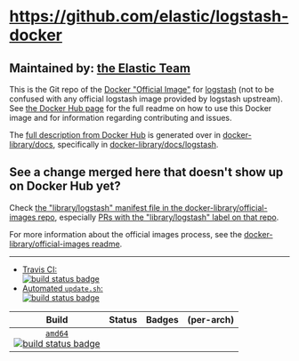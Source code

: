 # https://github.com/elastic/logstash-docker

## Maintained by: [the Elastic Team](https://github.com/elastic/logstash-docker)

This is the Git repo of the [Docker "Official Image"](https://docs.docker.com/docker-hub/official_repos/) for [logstash](https://hub.docker.com/_/logstash/) (not to be confused with any official logstash image provided by logstash upstream). See [the Docker Hub page](https://hub.docker.com/_/logstash/) for the full readme on how to use this Docker image and for information regarding contributing and issues.

The [full description from Docker Hub](https://hub.docker.com/_/logstash/) is generated over in [docker-library/docs](https://github.com/docker-library/docs), specifically in [docker-library/docs/logstash](https://github.com/docker-library/docs/tree/master/logstash).

## See a change merged here that doesn't show up on Docker Hub yet?

Check [the "library/logstash" manifest file in the docker-library/official-images repo](https://github.com/docker-library/official-images/blob/master/library/logstash), especially [PRs with the "library/logstash" label on that repo](https://github.com/docker-library/official-images/labels/library%2Flogstash).

For more information about the official images process, see the [docker-library/official-images readme](https://github.com/docker-library/official-images/blob/master/README.md).

---

-	[Travis CI:  
	![build status badge](https://img.shields.io/travis/docker-library/logstash/master.svg)](https://travis-ci.org/docker-library/logstash/branches)
-	[Automated `update.sh`:  
	![build status badge](https://doi-janky.infosiftr.net/job/update.sh/job/logstash/badge/icon)](https://doi-janky.infosiftr.net/job/update.sh/job/logstash)

| Build | Status | Badges | (per-arch) |
|:-:|:-:|:-:|:-:|
| [`amd64`<br />![build status badge](https://doi-janky.infosiftr.net/job/multiarch/job/amd64/job/logstash/badge/icon)](https://doi-janky.infosiftr.net/job/multiarch/job/amd64/job/logstash) |

<!-- THIS FILE IS GENERATED BY https://github.com/docker-library/docs/blob/master/generate-repo-stub-readme.sh -->
